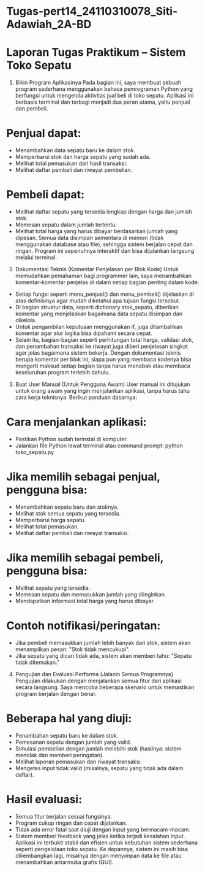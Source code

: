 # Tugas-pert14_24110310078_Siti-Adawiah_2A-BD
# Laporan Tugas Praktikum – Sistem Toko Sepatu
1. Bikin Program Aplikasinya
   Pada bagian ini, saya membuat sebuah program sederhana menggunakan bahasa pemrograman Python yang berfungsi untuk mengelola aktivitas jual beli di toko sepatu. Aplikasi ini berbasis terminal dan terbagi menjadi dua peran utama, yaitu penjual dan pembeli.
# Penjual dapat:
* Menambahkan data sepatu baru ke dalam stok.
* Memperbarui stok dan harga sepatu yang sudah ada.
* Melihat total pemasukan dari hasil transaksi.
* Melihat daftar pembeli dan riwayat pembelian.
# Pembeli dapat:
* Melihat daftar sepatu yang tersedia lengkap dengan harga dan jumlah stok.
* Memesan sepatu dalam jumlah tertentu.
* Melihat total harga yang harus dibayar berdasarkan jumlah yang dipesan.
   Semua data disimpan sementara di memori (tidak menggunakan database atau file), sehingga sistem berjalan cepat dan ringan. Program ini sepenuhnya interaktif dan bisa dijalankan langsung melalui terminal.
  
2. Dokumentasi Teknis (Komentar Penjelasan per Blok Kode)
   Untuk memudahkan pemahaman bagi programmer lain, saya menambahkan komentar-komentar penjelas di dalam setiap bagian penting dalam kode.
* Setiap fungsi seperti menu_penjual() dan menu_pembeli() dijelaskan di atas definisinya agar mudah diketahui apa tujuan fungsi tersebut.
* Di bagian struktur data, seperti dictionary stok_sepatu, diberikan komentar yang menjelaskan bagaimana data sepatu disimpan dan dikelola.
* Untuk pengambilan keputusan menggunakan if, juga ditambahkan komentar agar alur logika bisa dipahami secara cepat.
* Selain itu, bagian-bagian seperti perhitungan total harga, validasi stok, dan penambahan transaksi ke riwayat juga diberi       penjelasan singkat agar jelas bagaimana sistem bekerja.
   Dengan dokumentasi teknis berupa komentar per blok ini, siapa pun yang membaca kodenya bisa mengerti maksud setiap bagian tanpa harus menebak atau membaca keseluruhan program terlebih dahulu.

3. Buat User Manual (Untuk Pengguna Awam)
   User manual ini ditujukan untuk orang awam yang ingin menjalankan aplikasi, tanpa harus tahu cara kerja teknisnya. Berikut panduan dasarnya:
# Cara menjalankan aplikasi:
* Pastikan Python sudah terinstal di komputer.
* Jalankan file Python lewat terminal atau command prompt:
   python toko_sepatu.py
# Jika memilih sebagai penjual, pengguna bisa:
* Menambahkan sepatu baru dan stoknya.
* Melihat stok semua sepatu yang tersedia.
* Memperbarui harga sepatu.
* Melihat total pemasukan.
* Melihat daftar pembeli dan riwayat transaksi.
# Jika memilih sebagai pembeli, pengguna bisa:
* Melihat sepatu yang tersedia.
* Memesan sepatu dan memasukkan jumlah yang diinginkan.
* Mendapatkan informasi total harga yang harus dibayar.
# Contoh notifikasi/peringatan:
* Jika pembeli memasukkan jumlah lebih banyak dari stok, sistem akan menampilkan pesan: "Stok tidak mencukupi".
* Jika sepatu yang dicari tidak ada, sistem akan memberi tahu: "Sepatu tidak ditemukan."

4. Pengujian dan Evaluasi Performa (Jalanin Semua Programnya)
   Pengujian dilakukan dengan menjalankan semua fitur dari aplikasi secara langsung. Saya mencoba beberapa skenario untuk memastikan program berjalan dengan benar.
# Beberapa hal yang diuji:
* Penambahan sepatu baru ke dalam stok.
* Pemesanan sepatu dengan jumlah yang valid.
* Simulasi pembelian dengan jumlah melebihi stok (hasilnya: sistem menolak dan memberi peringatan).
* Melihat laporan pemasukan dan riwayat transaksi.
* Mengetes input tidak valid (misalnya, sepatu yang tidak ada dalam daftar).
# Hasil evaluasi:
* Semua fitur berjalan sesuai fungsinya.
* Program cukup ringan dan cepat dijalankan.
* Tidak ada error fatal saat diuji dengan input yang bermacam-macam.
* Sistem memberi feedback yang jelas ketika terjadi kesalahan input.
  Aplikasi ini terbukti stabil dan efisien untuk kebutuhan sistem sederhana seperti pengelolaan toko sepatu. Ke depannya, sistem ini masih bisa dikembangkan lagi, misalnya dengan menyimpan data ke file atau menambahkan antarmuka grafis (GUI).

